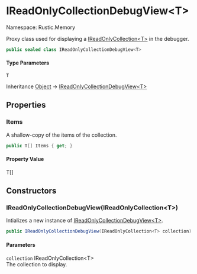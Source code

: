 # IReadOnlyCollectionDebugView&lt;T&gt;

Namespace: Rustic.Memory

Proxy class used for displaying a [IReadOnlyCollection&lt;T&gt;](https://docs.microsoft.com/en-us/dotnet/api/system.collections.generic.ireadonlycollection-1) in the debugger.

```csharp
public sealed class IReadOnlyCollectionDebugView<T>
```

#### Type Parameters

`T`<br>

Inheritance [Object](https://docs.microsoft.com/en-us/dotnet/api/system.object) → [IReadOnlyCollectionDebugView&lt;T&gt;](./rustic.memory.ireadonlycollectiondebugview-1.md)

## Properties

### **Items**

A shallow-copy of the items of the collection.

```csharp
public T[] Items { get; }
```

#### Property Value

T[]<br>

## Constructors

### **IReadOnlyCollectionDebugView(IReadOnlyCollection&lt;T&gt;)**

Intializes a new instance of [IReadOnlyCollectionDebugView&lt;T&gt;](./rustic.memory.ireadonlycollectiondebugview-1.md).

```csharp
public IReadOnlyCollectionDebugView(IReadOnlyCollection<T> collection)
```

#### Parameters

`collection` IReadOnlyCollection&lt;T&gt;<br>
The collection to display.
